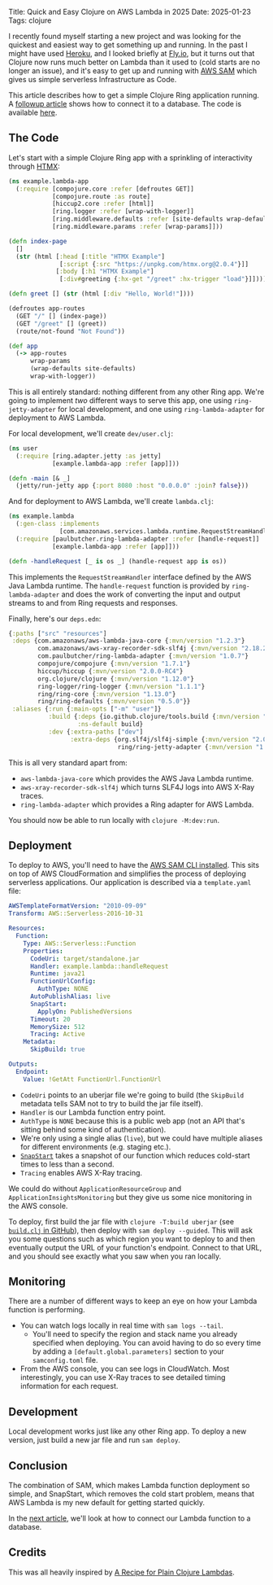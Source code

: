 Title: Quick and Easy Clojure on AWS Lambda in 2025
Date: 2025-01-23
Tags: clojure

I recently found myself starting a new project and was looking for the quickest and easiest way to get something up and running. In the past I might have used [Heroku](https://www.heroku.com), and I looked briefly at [Fly.io](https://fly.io), but it turns out that Clojure now runs much better on Lambda than it used to (cold starts are no longer an issue), and it's easy to get up and running with [AWS SAM](https://aws.amazon.com/serverless/sam/) which gives us simple serverless Infrastructure as Code.

This article describes how to get a simple Clojure Ring application running. A [followup article](lambda2.html) shows how to connect it to a database. The code is available  [here](https://github.com/paulbutcher/example-lambda-app).

## The Code

Let's start with a simple Clojure Ring app with a sprinkling of interactivity through [HTMX](https://htmx.org):

```clojure
(ns example.lambda-app
  (:require [compojure.core :refer [defroutes GET]]
            [compojure.route :as route]
            [hiccup2.core :refer [html]]
            [ring.logger :refer [wrap-with-logger]]
            [ring.middleware.defaults :refer [site-defaults wrap-defaults]]
            [ring.middleware.params :refer [wrap-params]]))

(defn index-page
  []
  (str (html [:head [:title "HTMX Example"]
              [:script {:src "https://unpkg.com/htmx.org@2.0.4"}]]
             [:body [:h1 "HTMX Example"]
              [:div#greeting {:hx-get "/greet" :hx-trigger "load"}]])))

(defn greet [] (str (html [:div "Hello, World!"])))

(defroutes app-routes
  (GET "/" [] (index-page))
  (GET "/greet" [] (greet))
  (route/not-found "Not Found"))

(def app
  (-> app-routes
      wrap-params
      (wrap-defaults site-defaults)
      wrap-with-logger))
```

This is all entirely standard: nothing different from any other Ring app. We're going to implement _two_ different ways to serve this app, one using `ring-jetty-adapter` for local development, and one using `ring-lambda-adapter` for deployment to AWS Lambda.

For local development, we'll create `dev/user.clj`:

```clojure
(ns user
  (:require [ring.adapter.jetty :as jetty]
            [example.lambda-app :refer [app]]))

(defn -main [& _]
  (jetty/run-jetty app {:port 8080 :host "0.0.0.0" :join? false}))
```

And for deployment to AWS Lambda, we'll create `lambda.clj`:

```clojure
(ns example.lambda
  (:gen-class :implements
              [com.amazonaws.services.lambda.runtime.RequestStreamHandler])
  (:require [paulbutcher.ring-lambda-adapter :refer [handle-request]]
            [example.lambda-app :refer [app]]))

(defn -handleRequest [_ is os _] (handle-request app is os))
```

This implements the `RequestStreamHandler` interface defined by the AWS Java Lambda runtime. The `handle-request` function is provided by `ring-lambda-adapter` and does the work of converting the input and output streams to and from Ring requests and responses.

Finally, here's our `deps.edn`:

```clojure
{:paths ["src" "resources"]
 :deps {com.amazonaws/aws-lambda-java-core {:mvn/version "1.2.3"}
        com.amazonaws/aws-xray-recorder-sdk-slf4j {:mvn/version "2.18.2"}
        com.paulbutcher/ring-lambda-adapter {:mvn/version "1.0.7"}
        compojure/compojure {:mvn/version "1.7.1"}
        hiccup/hiccup {:mvn/version "2.0.0-RC4"}
        org.clojure/clojure {:mvn/version "1.12.0"}
        ring-logger/ring-logger {:mvn/version "1.1.1"}
        ring/ring-core {:mvn/version "1.13.0"}
        ring/ring-defaults {:mvn/version "0.5.0"}}
 :aliases {:run {:main-opts ["-m" "user"]}
           :build {:deps {io.github.clojure/tools.build {:mvn/version "0.10.6"}}
                   :ns-default build}
           :dev {:extra-paths ["dev"]
                 :extra-deps {org.slf4j/slf4j-simple {:mvn/version "2.0.16"}
                              ring/ring-jetty-adapter {:mvn/version "1.13.0"}}}}}
```

This is all very standard apart from:

* `aws-lambda-java-core` which provides the AWS Java Lambda runtime.
* `aws-xray-recorder-sdk-slf4j` which turns SLF4J logs into AWS X-Ray traces.
* `ring-lambda-adapter` which provides a Ring adapter for AWS Lambda.

You should now be able to run locally with `clojure -M:dev:run`.

## Deployment

To deploy to AWS, you'll need to have the [AWS SAM CLI installed](https://docs.aws.amazon.com/serverless-application-model/latest/developerguide/install-sam-cli.html). This sits on top of AWS CloudFormation and simplifies the process of deploying serverless applications. Our application is described via a `template.yaml` file:

```yaml
AWSTemplateFormatVersion: "2010-09-09"
Transform: AWS::Serverless-2016-10-31

Resources:
  Function:
    Type: AWS::Serverless::Function
    Properties:
      CodeUri: target/standalone.jar
      Handler: example.lambda::handleRequest
      Runtime: java21
      FunctionUrlConfig:
        AuthType: NONE
      AutoPublishAlias: live
      SnapStart:
        ApplyOn: PublishedVersions
      Timeout: 20
      MemorySize: 512
      Tracing: Active
    Metadata:
      SkipBuild: true

Outputs:
  Endpoint:
    Value: !GetAtt FunctionUrl.FunctionUrl
```

* `CodeUri` points to an uberjar file we're going to build (the `SkipBuild` metadata tells SAM not to try to build the jar file itself).
* `Handler` is our Lambda function entry point.
* `AuthType` is `NONE` because this is a public web app (not an API that's sitting behind some kind of authentication).
* We're only using a single alias (`live`), but we could have multiple aliases for different environments (e.g. staging etc.).
* [`SnapStart`](https://docs.aws.amazon.com/lambda/latest/dg/snapstart.html) takes a snapshot of our function which reduces cold-start times to less than a second.
* `Tracing` enables AWS X-Ray tracing.

We could do without `ApplicationResourceGroup` and `ApplicationInsightsMonitoring` but they give us some nice monitoring in the AWS console.

To deploy, first build the jar file with `clojure -T:build uberjar` (see [`build.clj` in GitHub](https://github.com/paulbutcher/example-lambda-app/blob/main/build.clj)), then deploy with `sam deploy --guided`. This will ask you some questions such as which region you want to deploy to and then eventually output the URL of your function's endpoint. Connect to that URL, and you should see exactly what you saw when you ran locally.

## Monitoring

There are a number of different ways to keep an eye on how your Lambda function is performing.

* You can watch logs locally in real time with `sam logs --tail`.
  * You'll need to specify the region and stack name you already specified when deploying. You can avoid having to do so every time by adding a `[default.global.parameters]` section to your `samconfig.toml` file.
* From the AWS console, you can see logs in CloudWatch. Most interestingly, you can use X-Ray traces to see detailed timing information for each request.

## Development

Local development works just like any other Ring app. To deploy a new version, just build a new jar file and run `sam deploy`.

## Conclusion

The combination of SAM, which makes Lambda function deployment so simple, and SnapStart, which removes the cold start problem, means that AWS Lambda is my new default for getting started quickly.

In the [next article](lambda2.html), we'll look at how to connect our Lambda function to a database.

## Credits

This was all heavily inspired by [A Recipe for Plain Clojure Lambdas](https://www.juxt.pro/blog/plain-clojure-lambda).

